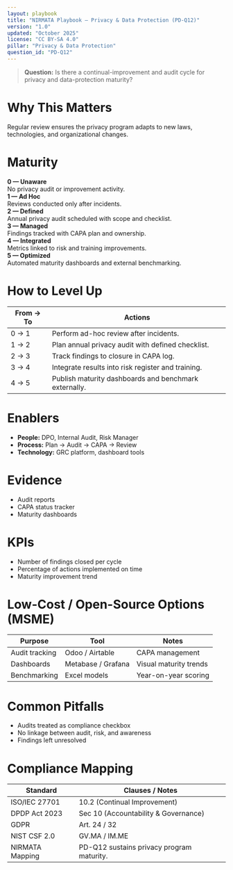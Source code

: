 ```yaml
---
layout: playbook
title: "NIRMATA Playbook — Privacy & Data Protection (PD-Q12)"
version: "1.0"
updated: "October 2025"
license: "CC BY-SA 4.0"
pillar: "Privacy & Data Protection"
question_id: "PD-Q12"
---
```


> **Question:** Is there a continual-improvement and audit cycle for privacy and data-protection maturity?

# Why This Matters
Regular review ensures the privacy program adapts to new laws, technologies, and organizational changes.

# Maturity
<div class="levels-grid">
  <div class="level level-0"><strong>0 — Unaware</strong><br>No privacy audit or improvement activity.</div>
  <div class="level level-1"><strong>1 — Ad Hoc</strong><br>Reviews conducted only after incidents.</div>
  <div class="level level-2"><strong>2 — Defined</strong><br>Annual privacy audit scheduled with scope and checklist.</div>
  <div class="level level-3"><strong>3 — Managed</strong><br>Findings tracked with CAPA plan and ownership. </div>
  <div class="level level-4"><strong>4 — Integrated</strong><br>Metrics linked to risk and training improvements. </div>
  <div class="level level-5"><strong>5 — Optimized</strong><br>Automated maturity dashboards and external benchmarking. </div>
</div>

# How to Level Up

| From → To | Actions |
|---|---|
|0 → 1|Perform ad-hoc review after incidents.|
|1 → 2|Plan annual privacy audit with defined checklist.|
|2 → 3|Track findings to closure in CAPA log.|
|3 → 4|Integrate results into risk register and training.|
|4 → 5|Publish maturity dashboards and benchmark externally. |

# Enablers
- **People:** DPO, Internal Audit, Risk Manager  
- **Process:** Plan → Audit → CAPA → Review  
- **Technology:** GRC platform, dashboard tools  

# Evidence
- Audit reports  
- CAPA status tracker  
- Maturity dashboards  

# KPIs
- Number of findings closed per cycle  
- Percentage of actions implemented on time  
- Maturity improvement trend  

# Low-Cost / Open-Source Options (MSME)

| Purpose | Tool | Notes |
|---|---|---|
|Audit tracking|Odoo / Airtable|CAPA management|
|Dashboards|Metabase / Grafana|Visual maturity trends|
|Benchmarking|Excel models|Year-on-year scoring|

# Common Pitfalls
- Audits treated as compliance checkbox  
- No linkage between audit, risk, and awareness  
- Findings left unresolved  

# Compliance Mapping

| Standard | Clauses / Notes |
|---|---|
|ISO/IEC 27701|10.2 (Continual Improvement)|
|DPDP Act 2023|Sec 10 (Accountability & Governance)|
|GDPR|Art. 24 / 32|
|NIST CSF 2.0|GV.MA / IM.ME|
|NIRMATA Mapping|PD-Q12 sustains privacy program maturity.|

